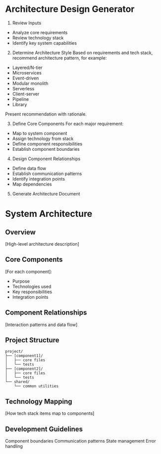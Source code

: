 # Architecture Design Generator

1. Review Inputs
- Analyze core requirements
- Review technology stack
- Identify key system capabilities

2. Determine Architecture Style
Based on requirements and tech stack, recommend architecture pattern, for example:
- Layered/N-tier
- Microservices
- Event-driven
- Modular monolith
- Serverless
- Client-server
- Pipeline
- Library

Present recommendation with rationale.

3. Define Core Components
For each major requirement:
- Map to system component
- Assign technology from stack
- Define component responsibilities
- Establish component boundaries

4. Design Component Relationships
- Define data flow
- Establish communication patterns
- Identify integration points
- Map dependencies

5. Generate Architecture Document

# System Architecture

## Overview
[High-level architecture description]

## Core Components
[For each component]:
- Purpose
- Technologies used
- Key responsibilities
- Integration points

## Component Relationships
[Interaction patterns and data flow]

## Project Structure
```plaintext
project/
├── [component1]/
│   ├── core files
│   └── tests
├── [component2]/
│   ├── core files
│   └── tests
└── shared/
    └── common utilities
```
## Technology Mapping
[How tech stack items map to components]

## Development Guidelines
Component boundaries
Communication patterns
State management
Error handling
